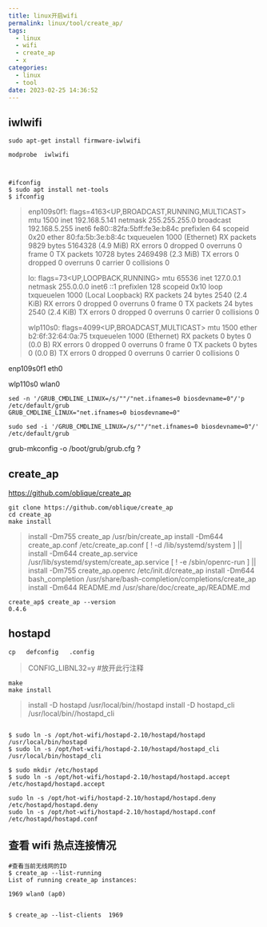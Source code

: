 ```yaml
---
title: linux开启wifi
permalink: linux/tool/create_ap/
tags:
  - linux
  - wifi
  - create_ap
  - x
categories:
  - linux
  - tool
date: 2023-02-25 14:36:52
---
```


## iwlwifi

```
sudo apt-get install firmware-iwlwifi

modprobe  iwlwifi

 

```



```
#ifconfig
$ sudo apt install net-tools  
$ ifconfig
```

>enp109s0f1: flags=4163<UP,BROADCAST,RUNNING,MULTICAST>  mtu 1500
>        inet 192.168.5.141  netmask 255.255.255.0  broadcast 192.168.5.255
>        inet6 fe80::82fa:5bff:fe3e:b84c  prefixlen 64  scopeid 0x20<link>
>        ether 80:fa:5b:3e:b8:4c  txqueuelen 1000  (Ethernet)
>        RX packets 9829  bytes 5164328 (4.9 MiB)
>        RX errors 0  dropped 0  overruns 0  frame 0
>        TX packets 10728  bytes 2469498 (2.3 MiB)
>        TX errors 0  dropped 0 overruns 0  carrier 0  collisions 0
>
>lo: flags=73<UP,LOOPBACK,RUNNING>  mtu 65536
>        inet 127.0.0.1  netmask 255.0.0.0
>        inet6 ::1  prefixlen 128  scopeid 0x10<host>
>        loop  txqueuelen 1000  (Local Loopback)
>        RX packets 24  bytes 2540 (2.4 KiB)
>        RX errors 0  dropped 0  overruns 0  frame 0
>        TX packets 24  bytes 2540 (2.4 KiB)
>        TX errors 0  dropped 0 overruns 0  carrier 0  collisions 0
>
>wlp110s0: flags=4099<UP,BROADCAST,MULTICAST>  mtu 1500
>        ether b2:6f:32:64:0a:75  txqueuelen 1000  (Ethernet)
>        RX packets 0  bytes 0 (0.0 B)
>        RX errors 0  dropped 0  overruns 0  frame 0
>        TX packets 0  bytes 0 (0.0 B)
>        TX errors 0  dropped 0 overruns 0  carrier 0  collisions 0

enp109s0f1  eth0

wlp110s0   wlan0

```
sed -n '/GRUB_CMDLINE_LINUX=/s/""/"net.ifnames=0 biosdevname=0"/'p  /etc/default/grub
GRUB_CMDLINE_LINUX="net.ifnames=0 biosdevname=0"

sudo sed -i '/GRUB_CMDLINE_LINUX=/s/""/"net.ifnames=0 biosdevname=0"/'  /etc/default/grub
```

grub-mkconfig -o /boot/grub/grub.cfg  ?



## create_ap

https://github.com/oblique/create_ap

```
git clone https://github.com/oblique/create_ap
cd create_ap
make install
```

>install -Dm755 create_ap /usr/bin/create_ap
>install -Dm644 create_ap.conf /etc/create_ap.conf
>[ ! -d /lib/systemd/system ] || install -Dm644 create_ap.service /usr/lib/systemd/system/create_ap.service
>[ ! -e /sbin/openrc-run ] || install -Dm755 create_ap.openrc /etc/init.d/create_ap
>install -Dm644 bash_completion /usr/share/bash-completion/completions/create_ap
>install -Dm644 README.md /usr/share/doc/create_ap/README.md

<!--more-->

```
create_ap$ create_ap --version
0.4.6
```







## hostapd



```
cp   defconfig   .config
```

> CONFIG_LIBNL32=y  #放开此行注释





```
make
make install
```

>install -D hostapd /usr/local/bin//hostapd
>install -D hostapd_cli /usr/local/bin//hostapd_cli



```

$ sudo ln -s /opt/hot-wifi/hostapd-2.10/hostapd/hostapd  /usr/local/bin/hostapd
$ sudo ln -s /opt/hot-wifi/hostapd-2.10/hostapd/hostapd_cli  /usr/local/bin/hostapd_cli

$ sudo mkdir /etc/hostapd
$ sudo ln -s /opt/hot-wifi/hostapd-2.10/hostapd/hostapd.accept /etc/hostapd/hostapd.accept

sudo ln -s /opt/hot-wifi/hostapd-2.10/hostapd/hostapd.deny /etc/hostapd/hostapd.deny
sudo ln -s /opt/hot-wifi/hostapd-2.10/hostapd/hostapd.conf /etc/hostapd/hostapd.conf
```







## 查看 wifi 热点连接情况

```
#查看当前无线网的ID
$ create_ap --list-running
List of running create_ap instances:

1969 wlan0 (ap0)


$ create_ap --list-clients  1969
```



